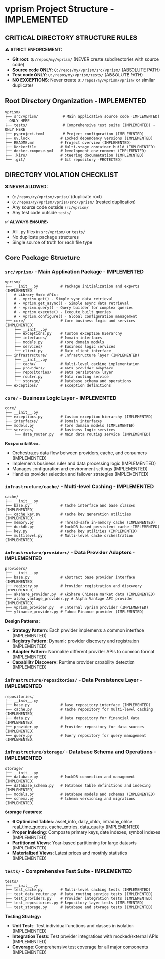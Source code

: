 # vprism Project Structure - IMPLEMENTED

## CRITICAL DIRECTORY STRUCTURE RULES

**⚠️ STRICT ENFORCEMENT:**
- **Git root**: `Q:/repos/my/vprism/` (NEVER create subdirectories with source code)
- **Source code ONLY**: `Q:/repos/my/vprism/src/vprism/` (ABSOLUTE PATH)
- **Test code ONLY**: `Q:/repos/my/vprism/tests/` (ABSOLUTE PATH)
- **NO EXCEPTIONS**: Never create `Q:/repos/my/vprism/vprism/` or similar duplicates

## Root Directory Organization - IMPLEMENTED

```
vprism/
├── src/vprism/           # Main application source code (IMPLEMENTED) - ONLY HERE
├── tests/                # Comprehensive test suite (IMPLEMENTED) - ONLY HERE
├── pyproject.toml        # Project configuration (IMPLEMENTED)
├── uv.lock              # Locked dependency versions (IMPLEMENTED)
├── README.md            # Project overview (IMPLEMENTED)
├── Dockerfile           # Multi-stage container build (IMPLEMENTED)
├── docker-compose.yml   # Development environment (IMPLEMENTED)
├── .kiro/               # Steering documentation (IMPLEMENTED)
└── .git/                # Git repository (PROTECTED)
```

## DIRECTORY VIOLATION CHECKLIST

**❌ NEVER ALLOWED:**
- `Q:/repos/my/vprism/vprism/` (duplicate root)
- `Q:/repos/my/vprism/vprism/src/vprism/` (nested duplication)
- Any source code outside `src/vprism/`
- Any test code outside `tests/`

**✅ ALWAYS ENSURE:**
- All `.py` files in `src/vprism/` or `tests/`
- No duplicate package structures
- Single source of truth for each file type

## Core Package Structure

### `src/vprism/` - Main Application Package - IMPLEMENTED
```
vprism/
├── __init__.py          # Package initialization and exports (IMPLEMENTED)
│   # Library Mode APIs:
│   # - vprism.get() - Simple sync data retrieval
│   # - vprism.get_async() - Simple async data retrieval
│   # - vprism.query() - Query builder for complex queries
│   # - vprism.execute() - Execute built queries
│   # - vprism.configure() - Global configuration management
├── core/                # Core business logic and services (IMPLEMENTED)
│   ├── __init__.py
│   ├── exceptions.py    # Custom exception hierarchy
│   ├── interfaces/      # Domain interfaces
│   ├── models.py        # Core domain models
│   ├── services/        # Business logic services
│   └── client.py        # Main client interface
├── infrastructure/      # Infrastructure layer (IMPLEMENTED)
│   ├── __init__.py
│   ├── cache/           # Multi-level caching implementation
│   ├── providers/       # Data provider adapters
│   ├── repositories/    # Data persistence layer
│   ├── router.py        # Data routing service
│   └── storage/         # Database schema and operations
└── exceptions/          # Exception definitions
```

### `core/` - Business Logic Layer - IMPLEMENTED
```
core/
├── __init__.py
├── exceptions.py        # Custom exception hierarchy (IMPLEMENTED)
├── interfaces/          # Domain interfaces
├── models.py            # Core domain models (IMPLEMENTED)
└── services/            # Business logic services
    └── data_router.py   # Main data routing service (IMPLEMENTED)
```

**Responsibilities:**
- Orchestrates data flow between providers, cache, and consumers (IMPLEMENTED)
- Implements business rules and data processing logic (IMPLEMENTED)
- Manages configuration and environment settings (IMPLEMENTED)
- Handles provider selection and failover strategies (IMPLEMENTED)

### `infrastructure/cache/` - Multi-level Caching - IMPLEMENTED
```
cache/
├── __init__.py
├── base.py              # Cache interface and base classes (IMPLEMENTED)
├── cache_key.py         # Cache key generation utilities (IMPLEMENTED)
├── memory.py            # Thread-safe in-memory cache (IMPLEMENTED)
├── duckdb.py            # DuckDB-based persistent cache (IMPLEMENTED)
├── key.py               # Cache key utilities (IMPLEMENTED)
└── multilevel.py        # Multi-level cache orchestration (IMPLEMENTED)
```

### `infrastructure/providers/` - Data Provider Adapters - IMPLEMENTED
```
providers/
├── __init__.py
├── base.py              # Abstract base provider interface (IMPLEMENTED)
├── registry.py          # Provider registration and discovery (IMPLEMENTED)
├── akshare_provider.py  # AkShare Chinese market data (IMPLEMENTED)
├── alpha_vantage_provider.py # Alpha Vantage API provider (IMPLEMENTED)
├── vprism_provider.py   # Internal vprism provider (IMPLEMENTED)
└── yfinance_provider.py # Yahoo Finance provider (IMPLEMENTED)
```

**Design Patterns:**
- **Strategy Pattern**: Each provider implements a common interface (IMPLEMENTED)
- **Registry Pattern**: Dynamic provider discovery and registration (IMPLEMENTED)
- **Adapter Pattern**: Normalize different provider APIs to common format (IMPLEMENTED)
- **Capability Discovery**: Runtime provider capability detection (IMPLEMENTED)

### `infrastructure/repositories/` - Data Persistence Layer - IMPLEMENTED
```
repositories/
├── __init__.py
├── base.py              # Base repository interface (IMPLEMENTED)
├── cache.py             # Cache repository for multi-level caching (IMPLEMENTED)
├── data.py              # Data repository for financial data (IMPLEMENTED)
├── provider.py          # Provider repository for data sources (IMPLEMENTED)
└── query.py             # Query repository for query management (IMPLEMENTED)
```

### `infrastructure/storage/` - Database Schema and Operations - IMPLEMENTED
```
storage/
├── __init__.py
├── database.py          # DuckDB connection and management (IMPLEMENTED)
├── database_schema.py   # Database table definitions and indexing (IMPLEMENTED)
├── models.py            # Database models and schemas (IMPLEMENTED)
└── schema.py            # Schema versioning and migrations (IMPLEMENTED)
```

**Storage Features:**
- **6 Optimized Tables**: asset_info, daily_ohlcv, intraday_ohlcv, real_time_quotes, cache_entries, data_quality (IMPLEMENTED)
- **Proper Indexing**: Composite primary keys, date indexes, symbol indexes (IMPLEMENTED)
- **Partitioned Views**: Year-based partitioning for large datasets (IMPLEMENTED)
- **Materialized Views**: Latest prices and monthly statistics (IMPLEMENTED)

### `tests/` - Comprehensive Test Suite - IMPLEMENTED
```
tests/
├── __init__.py
├── test_cache.py        # Multi-level caching tests (IMPLEMENTED)
├── test_data_router.py  # Data routing service tests (IMPLEMENTED)
├── test_providers.py    # Provider integration tests (IMPLEMENTED)
├── test_repositories.py # Repository layer tests (IMPLEMENTED)
└── test_storage.py      # Database and storage tests (IMPLEMENTED)
```

**Testing Strategy:**
- **Unit Tests**: Test individual functions and classes in isolation (IMPLEMENTED)
- **Integration Tests**: Test provider integrations with mocked/external APIs (IMPLEMENTED)
- **Coverage**: Comprehensive test coverage for all major components (IMPLEMENTED)


